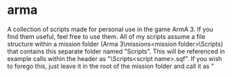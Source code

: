 # arma
A collection of scripts made for personal use in the game ArmA 3. If you find them useful, feel free to use them. All of my scripts assume a file structure within a mission folder (Arma 3\missions\<mission folder>\Scripts) that contains this separate folder named "Scripts". This will be referenced in example calls within the header as "\Scripts\<script name>.sqf". If you wish to forego this, just leave it in the root of the mission folder and call it as "<script name>.sqf". This, however, is not recommended for organizational purposes.

List of stuff:                                                                                                                                                                 
description.ext Template                                                                                                   
GaRDS - Gavin's ace Random Damage System                                                                                   
TPBVS - Teleport Behind Vehicle System                                                                                     
